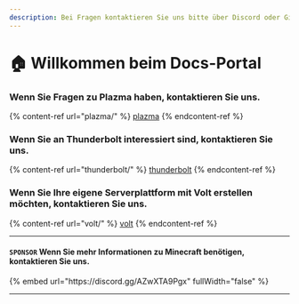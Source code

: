```yaml
---
description: Bei Fragen kontaktieren Sie uns bitte über Discord oder GitHub Issues.
---
```


# 🏠 Willkommen beim Docs-Portal

### Wenn Sie Fragen zu Plazma haben, kontaktieren Sie uns.

{% content-ref url="plazma/" %}
[plazma](plazma/)
{% endcontent-ref %}

### Wenn Sie an Thunderbolt interessiert sind, kontaktieren Sie uns.

{% content-ref url="thunderbolt/" %}
[thunderbolt](thunderbolt/)
{% endcontent-ref %}

### Wenn Sie Ihre eigene Serverplattform mit Volt erstellen möchten, kontaktieren Sie uns.

{% content-ref url="volt/" %}
[volt](volt/)
{% endcontent-ref %}

***

#### `SPONSOR` Wenn Sie mehr Informationen zu Minecraft benötigen, kontaktieren Sie uns. <a href="#etc-1" id="etc-1"></a>

{% embed url="https\://discord.gg/AZwXTA9Pgx" fullWidth="false" %}

***
